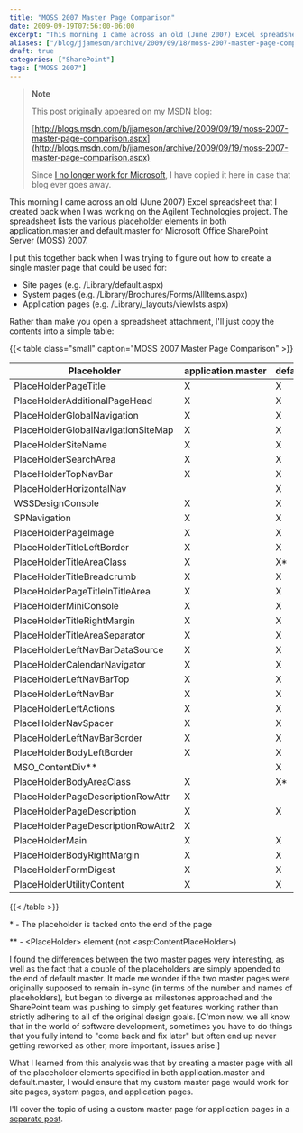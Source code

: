 ```yaml
---
title: "MOSS 2007 Master Page Comparison"
date: 2009-09-19T07:56:00-06:00
excerpt: "This morning I came across an old (June 2007) Excel spreadsheet that I created back when I was working on the Agilent Technologies project. The spreadsheet lists the various placeholder elements in both application.master and default.master for Microsoft..."
aliases: ["/blog/jjameson/archive/2009/09/18/moss-2007-master-page-comparison.aspx", "/blog/jjameson/archive/2009/09/19/moss-2007-master-page-comparison.aspx"]
draft: true
categories: ["SharePoint"]
tags: ["MOSS 2007"]
---
```


> **Note**
>
> This post originally appeared on my MSDN blog:
>
> [http://blogs.msdn.com/b/jjameson/archive/2009/09/19/moss-2007-master-page-comparison.aspx](http://blogs.msdn.com/b/jjameson/archive/2009/09/19/moss-2007-master-page-comparison.aspx)
>
> Since
> [I no longer work for Microsoft](/blog/jjameson/2011/09/02/last-day-with-microsoft),
> I have copied it here in case that blog ever goes away.

This morning I came across an old (June 2007) Excel spreadsheet that I created
back when I was working on the Agilent Technologies project. The spreadsheet
lists the various placeholder elements in both application.master and
default.master for Microsoft Office SharePoint Server (MOSS) 2007.

I put this together back when I was trying to figure out how to create a single
master page that could be used for:

- Site pages (e.g. /Library/default.aspx)
- System pages (e.g. /Library/Brochures/Forms/AllItems.aspx)
- Application pages (e.g. /Library/\_layouts/viewlsts.aspx)

Rather than make you open a spreadsheet attachment, I'll just copy the contents
into a simple table:

{{< table class="small" caption="MOSS 2007 Master Page Comparison" >}}

| Placeholder | application.master | default.master |
| --- | --- | --- |
| PlaceHolderPageTitle | X | X |
| PlaceHolderAdditionalPageHead | X | X |
| PlaceHolderGlobalNavigation | X | X |
| PlaceHolderGlobalNavigationSiteMap | X | X |
| PlaceHolderSiteName | X | X |
| PlaceHolderSearchArea | X | X |
| PlaceHolderTopNavBar | X | X |
| PlaceHolderHorizontalNav |  | X |
| WSSDesignConsole | X | X |
| SPNavigation | X | X |
| PlaceHolderPageImage | X | X |
| PlaceHolderTitleLeftBorder | X | X |
| PlaceHolderTitleAreaClass | X | X\* |
| PlaceHolderTitleBreadcrumb | X | X |
| PlaceHolderPageTitleInTitleArea | X | X |
| PlaceHolderMiniConsole | X | X |
| PlaceHolderTitleRightMargin | X | X |
| PlaceHolderTitleAreaSeparator | X | X |
| PlaceHolderLeftNavBarDataSource | X | X |
| PlaceHolderCalendarNavigator | X | X |
| PlaceHolderLeftNavBarTop | X | X |
| PlaceHolderLeftNavBar | X | X |
| PlaceHolderLeftActions | X | X |
| PlaceHolderNavSpacer | X | X |
| PlaceHolderLeftNavBarBorder | X | X |
| PlaceHolderBodyLeftBorder | X | X |
| MSO\_ContentDiv\*\* |  | X |
| PlaceHolderBodyAreaClass | X | X\* |
| PlaceHolderPageDescriptionRowAttr | X |  |
| PlaceHolderPageDescription | X | X |
| PlaceHolderPageDescriptionRowAttr2 | X |  |
| PlaceHolderMain | X | X |
| PlaceHolderBodyRightMargin | X | X |
| PlaceHolderFormDigest | X | X |
| PlaceHolderUtilityContent | X | X |

{{< /table >}}

\* - The placeholder is tacked onto the end of the page

\*\* - &lt;PlaceHolder&gt; element (not &lt;asp:ContentPlaceHolder&gt;)

I found the differences between the two master pages very interesting, as well
as the fact that a couple of the placeholders are simply appended to the end of
default.master. It made me wonder if the two master pages were originally
supposed to remain in-sync (in terms of the number and names of placeholders),
but began to diverge as milestones approached and the SharePoint team was
pushing to simply get features working rather than strictly adhering to all of
the original design goals. [C'mon now, we all know that in the world of software
development, sometimes you have to do things that you fully intend to "come back
and fix later" but often end up never getting reworked as other, more important,
issues arise.]

What I learned from this analysis was that by creating a master page with all of
the placeholder elements specified in both application.master and
default.master, I would ensure that my custom master page would work for site
pages, system pages, and application pages.

I'll cover the topic of using a custom master page for application pages in a
[separate post](/blog/jjameson/2009/09/20/overriding-application-master-in-moss-2007).
